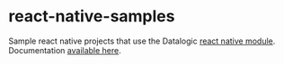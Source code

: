 # react-native-samples
Sample react native projects that use the Datalogic [react native module](https://github.com/datalogic/react-native-datalogic-module).  Documentation [available here](https://datalogic.github.io/reactnative/).